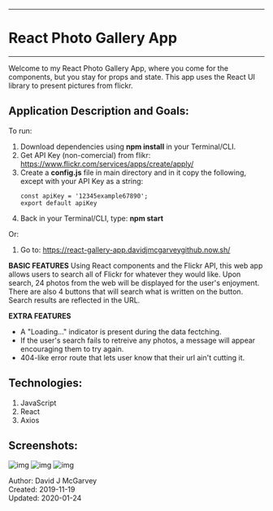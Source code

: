--------------------------------------------
#      React Photo Gallery App      #
--------------------------------------------

Welcome to my React Photo Gallery App, where you come for the components, but you stay for props and state. This app uses the React UI library to present pictures from flickr.

## Application Description and Goals:

To run: 
1. Download dependencies using **npm install** in your Terminal/CLI.
2. Get API Key (non-comercial) from flikr: https://www.flickr.com/services/apps/create/apply/
3. Create a **config.js** file in main directory and in it copy the following, except with your API Key as a string:
      ```
      const apiKey = '12345example67890';
      export default apiKey
      ```
4. Back in your Terminal/CLI, type: **npm start**

Or:
1. Go to: https://react-gallery-app.davidjmcgarveygithub.now.sh/


**BASIC FEATURES**
Using React components and the Flickr API, this web app allows users to search all of Flickr for whatever they would like. Upon search, 24 photos from the web will be displayed for the user's enjoyment. There are also 4 buttons that will search what is written on the button. Search results are reflected in the URL. 

  **EXTRA FEATURES**
- A "Loading..." indicator is present during the data fectching. 
- If the user's search fails to retreive any photos, a message will appear encouraging them to try again.
- 404-like error route that lets user know that their url ain't cutting it.  

## Technologies:

1. JavaScript
2. React
3. Axios

## Screenshots:
![img](https://user-images.githubusercontent.com/42125523/72557006-b8f9ac00-3854-11ea-8b18-5e3b8af292a4.png)
![img](https://user-images.githubusercontent.com/42125523/72557008-b8f9ac00-3854-11ea-87e9-a9fcb36f35a3.png)
![img](https://user-images.githubusercontent.com/42125523/72557010-b8f9ac00-3854-11ea-88fb-440a02385747.png)

Author: David J McGarvey  
Created: 2019-11-19  
Updated: 2020-01-24
